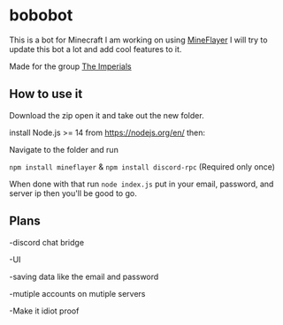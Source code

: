 # bobobot
This is a bot for Minecraft I am working on using [MineFlayer](https://github.com/PrismarineJS/mineflayer/tree/master/) I will try to update this bot a lot and add cool features to it.

Made for the group [The Imperials](https://discord.gg/tYMF7Rb5JY)

## How to use it

Download the zip open it and take out the new folder.

install Node.js >= 14 from https://nodejs.org/en/ then:

Navigate to the folder and run

```npm install mineflayer``` & ```npm install discord-rpc``` (Required only once)

When done with that run ``` node index.js ``` put in your email, password, and server ip then you'll be good to go.

## Plans
-discord chat bridge

-UI

-saving data like the email and password

-mutiple accounts on mutiple servers

-Make it idiot proof
